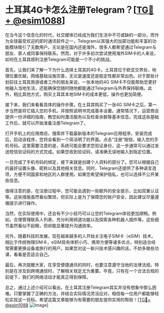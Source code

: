 # 土耳其4G卡怎么注册Telegram？[[TG💪+ @esim1088](https://t.me/s/esim1088)]

在当今这个信息化的时代，社交媒体已经成为我们生活中不可或缺的一部分。而作为全球最受欢迎的即时通讯软件之一，Telegram以其强大的加密功能和丰富的功能模块吸引了无数用户。无论是在国内还是海外，很多人都希望通过Telegram与朋友、家人或同事保持联系。然而，对于许多初次尝试使用海外SIM卡的人来说，如何在土耳其顺利注册Telegram可能是一个不小的挑战。

首先，让我们来了解一下为什么选择土耳其的4G卡。土耳其位于欧亚交界处，地理位置优越，网络基础设施完善，无论是速度还是稳定性都非常出色。对于那些计划前往土耳其旅游或者工作的朋友来说，一张本地的4G SIM卡不仅能帮助您更好地融入当地生活，还能确保您随时随地都能通过Telegram与外界保持联络。此外，相比其他方式，购买土耳其本地SIM卡的成本更低，操作也更加简便。

接下来，我们来看看具体的操作步骤。在土耳其购买了一张4G SIM卡之后，第一步当然是将它插入您的手机，并按照说明书完成基本设置。通常情况下，运营商会提供一份详细的指南，教您如何激活服务以及检查余额等基本信息。完成这些基础工作后，就可以开始准备注册Telegram了。

打开手机上的应用商店，搜索并下载最新版本的Telegram应用程序。安装完成后，启动该程序，您将会看到一个简洁明了的界面。点击“注册”按钮，输入您的手机号码。这里需要注意的是，系统可能会要求您验证身份，这一步通常可以通过发送短信验证码的方式完成。如果您收到验证码，请准确无误地输入到指定位置。

一旦完成了手机号码的绑定，接下来就是创建个人资料的部分了。您可以根据自己的喜好设置头像、昵称以及其他相关信息。同时，Telegram还提供了多种语言选项，方便不同国家和地区的人群使用。如果您希望保护隐私，也可以选择不公开某些信息。

值得注意的是，在注册过程中，您可能会遇到一些额外的安全提示，比如双重认证等。这些措施虽然看似繁琐，但实际上是为了保障您的账户安全，因此建议尽量遵循提示进行操作。

当然，在实际使用中，还会有不少小技巧可以让您的Telegram体验更加顺畅。例如，合理管理联系人列表、充分利用频道功能以及探索各种机器人插件等。这些细节虽然看似不起眼，但却能显著提升沟通效率。

另外，随着科技的发展，现在越来越多的人开始关注电子SIM卡（eSIM）技术。相比于传统物理SIM卡，eSIM具有体积小巧、携带方便等诸多优点，特别适合经常需要更换设备或旅行的用户。如果您对这一新兴技术感兴趣的话，不妨多做些功课，看看是否适合自己。

最后，再次提醒大家，在享受便捷通讯的同时，也要注意遵守当地的法律法规。特别是在涉及到跨境通信时，了解相关规定尤为重要。毕竟，只有在一个合法合规的前提下，我们的网络活动才能真正得到保障。

总之，通过上述介绍可以看出，在土耳其注册Telegram其实并没有想象中那么困难。只要掌握了正确的方法，并结合实际情况灵活应对，相信每一位用户都能够轻松实现这一目标。希望这篇文章能够为有需要的朋友提供实用的帮助！[[TG💪+ @esim1088](https://t.me/s/esim1088) ![Image](https://i.postimg.cc/4NQfJmqS/Snipaste-2025-05-13-00-14-12.png)]